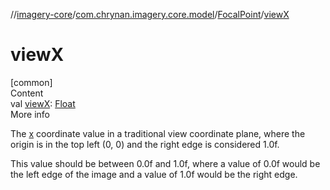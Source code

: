 //[imagery-core](../../../index.md)/[com.chrynan.imagery.core.model](../index.md)/[FocalPoint](index.md)/[viewX](view-x.md)



# viewX  
[common]  
Content  
val [viewX](view-x.md): [Float](https://kotlinlang.org/api/latest/jvm/stdlib/kotlin/-float/index.html)  
More info  


The [x](x.md) coordinate value in a traditional view coordinate plane, where the origin is in the top left (0, 0) and the right edge is considered 1.0f.



This value should be between 0.0f and 1.0f, where a value of 0.0f would be the left edge of the image and a value of 1.0f would be the right edge.

  



